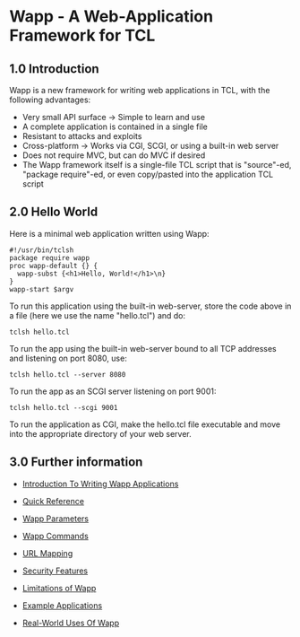 Wapp - A Web-Application Framework for TCL
==========================================

1.0 Introduction
----------------

Wapp is a new framework for writing web applications in TCL,
with the following advantages:

  *   Very small API surface &rarr; Simple to learn and use
  *   A complete application is contained in a single file
  *   Resistant to attacks and exploits
  *   Cross-platform &rarr; Works via CGI, SCGI, or using a built-in web server
  *   Does not require MVC, but can do MVC if desired
  *   The Wapp framework itself is a  single-file TCL script
      that is "source"-ed, "package require"-ed, 
      or even copy/pasted into the application TCL script


2.0 Hello World
---------------

Here is a minimal web application written using Wapp:

>
    #!/usr/bin/tclsh
    package require wapp
    proc wapp-default {} {
      wapp-subst {<h1>Hello, World!</h1>\n}
    }
    wapp-start $argv

To run this application using the built-in web-server, store the code above
in a file (here we use the name "hello.tcl") and do:

>
    tclsh hello.tcl

To run the app using the built-in web-server bound to all TCP addresses
and listening on port 8080, use:

>
    tclsh hello.tcl --server 8080

To run the app as an SCGI server listening on port 9001:

>
    tclsh hello.tcl --scgi 9001

To run the application as CGI, make the hello.tcl file executable and
move into the appropriate directory of your web server.

3.0 Further information
-----------------------

  *  [Introduction To Writing Wapp Applications](docs/intro.md)

  *  [Quick Reference](docs/quickref.md)

  *  [Wapp Parameters](docs/params.md)

  *  [Wapp Commands](docs/commands.md)

  *  [URL Mapping](docs/urlmapping.md)

  *  [Security Features](docs/security.md)

  *  [Limitations of Wapp](docs/limitations.md)

  *  [Example Applications](/file/examples)

  *  [Real-World Uses Of Wapp](docs/usageexamples.md)
